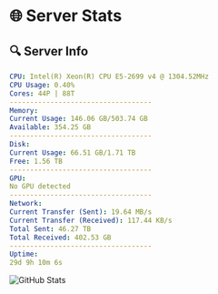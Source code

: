 # 🌐 Server Stats
## 🔍 Server Info
```yaml
CPU: Intel(R) Xeon(R) CPU E5-2699 v4 @ 1304.52MHz
CPU Usage: 0.40%
Cores: 44P | 88T
-----------------------------------
Memory:
Current Usage: 146.06 GB/503.74 GB
Available: 354.25 GB
-----------------------------------
Disk:
Current Usage: 66.51 GB/1.71 TB
Free: 1.56 TB
-----------------------------------
GPU:
No GPU detected
-----------------------------------
Network:
Current Transfer (Sent): 19.64 MB/s
Current Transfer (Received): 117.44 KB/s
Total Sent: 46.27 TB
Total Received: 402.53 GB
-----------------------------------
Uptime:
29d 9h 10m 6s
```
![GitHub Stats](https://img.shields.io/badge/Updated-2025-04-06_06:32:55-blue)